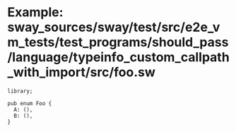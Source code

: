 # Example: sway_sources/sway/test/src/e2e_vm_tests/test_programs/should_pass/language/typeinfo_custom_callpath_with_import/src/foo.sw

```sway
library;

pub enum Foo {
  A: (),
  B: (),
}

```
